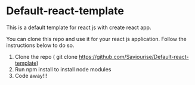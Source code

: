 # Default-react-template
This is a default template for react js with create react app.

You can clone this repo and use it for your react js application. Follow the instructions below to do so.
1. Clone the repo ( git clone https://github.com/Saviourise/Default-react-template)
2. Run npm install to install node modules
3. Code away!!!
